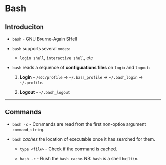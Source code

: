 # Bash

## Introduciton

* `bash` - GNU Bourne-Again SHell

* `bash` supports several `modes`:

    * `login shell`, `interactive shell`, etc

* `bash` reads a sequence of __configurations files__ on `login` and `logout`:

    1. __Login__ - `/etc/profile` -> `~/.bash_profile` -> `~/.bash_login` -> `~/.profile`.

    2. __Logout__ - `~/.bash_logout`


---

## Commands

* `bash -c` - Commands are read from the first non-option argument `command_string`.

* `bash` _caches_ the location of executable once it has searched for them.

    * `type <file>` - Check if the command is cached.

    * `hash -r` - Flush the `bash cache`. NB: `hash` is a shell `builtin`.